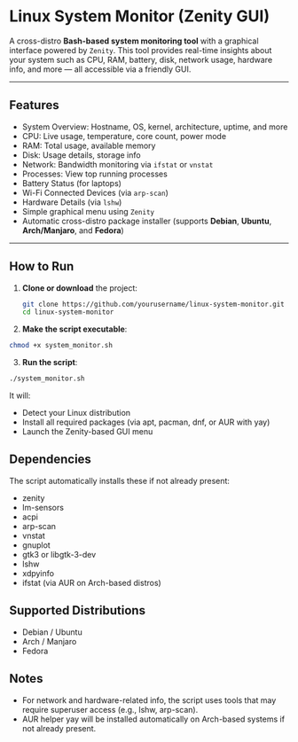 # Linux System Monitor (Zenity GUI)

A cross-distro **Bash-based system monitoring tool** with a graphical interface powered by `Zenity`. This tool provides real-time insights about your system such as CPU, RAM, battery, disk, network usage, hardware info, and more — all accessible via a friendly GUI.

---

## Features

- System Overview: Hostname, OS, kernel, architecture, uptime, and more
- CPU: Live usage, temperature, core count, power mode
- RAM: Total usage, available memory
- Disk: Usage details, storage info
- Network: Bandwidth monitoring via `ifstat` or `vnstat`
- Processes: View top running processes
- Battery Status (for laptops)
- Wi-Fi Connected Devices (via `arp-scan`)
- Hardware Details (via `lshw`)
- Simple graphical menu using `Zenity`
- Automatic cross-distro package installer (supports **Debian**, **Ubuntu**, **Arch/Manjaro**, and **Fedora**)

---

## How to Run

1. **Clone or download** the project:
   ```bash
   git clone https://github.com/yourusername/linux-system-monitor.git
   cd linux-system-monitor
   ```
2. **Make the script executable**:
  ```bash
  chmod +x system_monitor.sh
  ```
3. **Run the script**:
  ```bash
  ./system_monitor.sh
  ```
It will:
   - Detect your Linux distribution
   - Install all required packages (via apt, pacman, dnf, or AUR with yay)
   - Launch the Zenity-based GUI menu

## Dependencies

The script automatically installs these if not already present:    
 - zenity
 - lm-sensors
 - acpi
 - arp-scan
 - vnstat
 - gnuplot
 - gtk3 or libgtk-3-dev
 - lshw
 - xdpyinfo
 - ifstat (via AUR on Arch-based distros)

## Supported Distributions
- Debian / Ubuntu
- Arch / Manjaro
- Fedora

## Notes
- For network and hardware-related info, the script uses tools that may require superuser access (e.g., lshw, arp-scan).
- AUR helper yay will be installed automatically on Arch-based systems if not already present.

